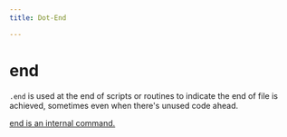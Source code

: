 ```yaml
---
title: Dot-End

---
```




# end

`.end` is used at the end of scripts or routines to indicate the end of file is achieved, sometimes even when there's unused code ahead.

[end is an internal command.](https://asccisl-org.github.io/docs/Commands/dot/)